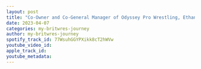 ```yaml
---
layout: post
title: "Co-Owner and Co-General Manager of Odyssey Pro Wrestling, Ethan Edwards (Round 2 or 5)"
date: 2023-04-07
categories: my-britwres-journey
author: my-britwres-journey
spotify_track_id: 77WsuhGGYPXikk8cT2hWVw
youtube_video_id: 
apple_track_id: 
youtube_metadata: 
---
```


